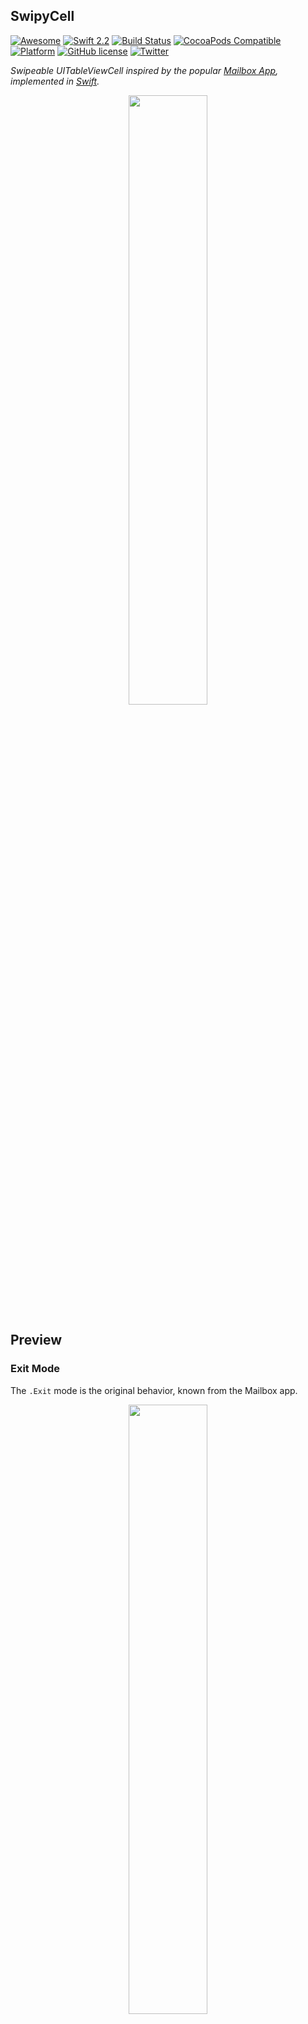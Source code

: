 SwipyCell
---------
[![Awesome](https://cdn.rawgit.com/sindresorhus/awesome/d7305f38d29fed78fa85652e3a63e154dd8e8829/media/badge.svg)](https://github.com/sindresorhus/awesome)
[![Swift 2.2](https://img.shields.io/badge/Swift-2.2-orange.svg?style=flat)](https://developer.apple.com/swift/)
[![Build Status](https://travis-ci.org/moritzsternemann/SwipyCell.svg)](https://travis-ci.org/moritzsternemann/SwipyCell)
[![CocoaPods Compatible](https://img.shields.io/cocoapods/v/SwipyCell.svg)](https://github.com/moritzsternemann/SwipyCell)
[![Platform](https://img.shields.io/cocoapods/p/SwipyCell.svg)](https://github.com/moritzsternemann/SwipyCell)
[![GitHub license](https://img.shields.io/badge/license-MIT-blue.svg)](https://raw.githubusercontent.com/moritzsternemann/SwipyCell/master/LICENSE)
[![Twitter](https://img.shields.io/badge/twitter-@iMoritzS-blue.svg?style=flat)](https://twitter.com/iMoritzS)

*Swipeable UITableViewCell inspired by the popular [Mailbox App](http://mailboxapp.com), implemented in [Swift](https://github.com/apple/swift).*

<p align="center"><img src="https://raw.githubusercontent.com/moritzsternemann/SwipyCell/master/github-assets/swipycell-hero.png?raw=true" width="50%"/></p>

## Preview
### Exit Mode
The `.Exit` mode is the original behavior, known from the Mailbox app.
<p align="center"><img src="https://raw.githubusercontent.com/moritzsternemann/SwipyCell/master/github-assets/swipycell-exit.gif?raw=true" width="50%"/></p>

### Exit Mode
The `.Switch` is another behavior where the cell will bounce back after swiping it.
<p align="center"><img src="https://raw.githubusercontent.com/moritzsternemann/SwipyCell/master/github-assets/swipycell-switch.gif?raw=true" width="50%"/></p>

## Installation
### CocoaPods
[CocoaPods](https://cocoapods.org) is a dependency manager for Cocoa projects.
```
$ gem install cocoapods
```
To integrate SwipyCell into your project using CocoaPods, add it to your `Podfile`:
```
pod 'SwipyCell', '~> 1.0.0'
```
Then run the following command:
```
$ pod install
```

### Carthage
[Carthage](https://github.com/Carthage/Carthage) is a decentralized dependency manager that automates the process of adding frameworks to your Cocoa application.

Carthage can be installed with [Homebrew](http://brew.sh) using the following commands:
```
$ brew update
$ brew install carthage
```

To integrate SwipyCell into your project using Carthage, add it to your `Cartfile`:
```
github "moritzsternemann/SwipyCell" >= 1.0.0
```

### Manual
Of course you can also add SwipyCell to your project by hand.
To do this clone the repo to your computer and drag the `SwipyCell.xcodeproj` intp your project in Xcode. Then you have to add the `SwipyCell.framework` to your `Embedded Binaries` inside of your project's properties.

## Usage
A complete example is available in the `Example` directory.
The following code is a very basic example:
```swift
override func tableView(tableView: UITableView, cellForRowAtIndexPath indexPath: NSIndexPath) -> UITableViewCell {
  let cell = SwipyCell(style: UITableViewCellStyle.Subtitle, reuseIdentifier: "cell")
  cell.selectionStyle = .Gray
  cell.contentView.backgroundColor = UIColor.whiteColor()

  let checkView = viewWithImageName("check")
  let greenColor = UIColor(red: 85.0 / 255.0, green: 213.0 / 255.0, blue: 80.0 / 255.0, alpha: 1.0)

  let crossView = viewWithImageName("cross")
  let redColor = UIColor(red: 232.0 / 255.0, green: 61.0 / 255.0, blue: 14.0 / 255.0, alpha: 1.0)

  let clockView = viewWithImageName("clock")
  let yellowColor = UIColor(red: 254.0 / 255.0, green: 217.0 / 255.0, blue: 56.0 / 255.0, alpha: 1.0)

  let listView = viewWithImageName("list")
  let brownColor = UIColor(red: 206.0 / 255.0, green: 149.0 / 255.0, blue: 98.0 / 255.0, alpha: 1.0)

  cell.defaultColor = tableView.backgroundView?.backgroundColor
  cell.delegate = self

  cell.textLabel?.text = "Switch Mode Cell"
  cell.detailTextLabel?.text = "Swipe to switch"

  cell.setSwipeGesture(checkView, color: greenColor, mode: .Switch, state: .State1, completionHandler: { (cell: SwipyCell, state: SwipyCellState, mode: SwipyCellMode) in
    print("Did swipe \"Checkmark\" cell")
  })

  cell.setSwipeGesture(crossView, color: redColor, mode: .Switch, state: .State2, completionHandler: { (cell: SwipyCell, state: SwipyCellState, mode: SwipyCellMode) in
    print("Did swipe \"Cross\" cell")
  })

  cell.setSwipeGesture(clockView, color: yellowColor, mode: .Switch, state: .State3, completionHandler: { (cell: SwipyCell, state: SwipyCellState, mode: SwipyCellMode) in
    print("Did swipe \"Clock\" cell")
  })

  cell.setSwipeGesture(listView, color: brownColor, mode: .Switch, state: .State4, completionHandler: { (cell: SwipyCell, state: SwipyCellState, mode: SwipyCellMode) in
    print("Did swipe \"List\" cell")
  })

  return cell
}
```

## Delegate
SwipyCell provides three delegate methods in order to track the users behaviors.
```swift
// MARK: - SwipyCell Delegate

  // When the user starts swiping the cell this method is called
  func swipeableTableViewCellDidStartSwiping(cell: SwipyCell) {}

  // When the user ends swiping the cell this method is called
  func swipeableTableViewCellDidEndSwiping(cell: SwipyCell) {}

  // When the user is dragging, this method is called with the percentage from the border
  func swipeableTableViewCell(cell: SwipyCell, didSwipeWithPercentage percentage: CGFloat) {}
```

## Changing trigger percentages
If the default trigger values do not fit your taste you can change them like shown in the following lines
```swift
cell.firstTrigger  = 0.1  // Default: 25% (0.25)
cell.secondTrigger = 0.5  // Default: 75% (0.75)
```

## Resetting the cell position
You can animate the cell back to it's default position when using `.Exit` mode using the `swipeToOrigin(_:)` method. This could be useful if your app asks the user for confirmation and the user want's to cancel the action.
```swift
cell.swipeToOrigin {
  print("Swiped back")
}
```

## License
SwipyCell is available under the MIT license. See LICENSE file for more info.
